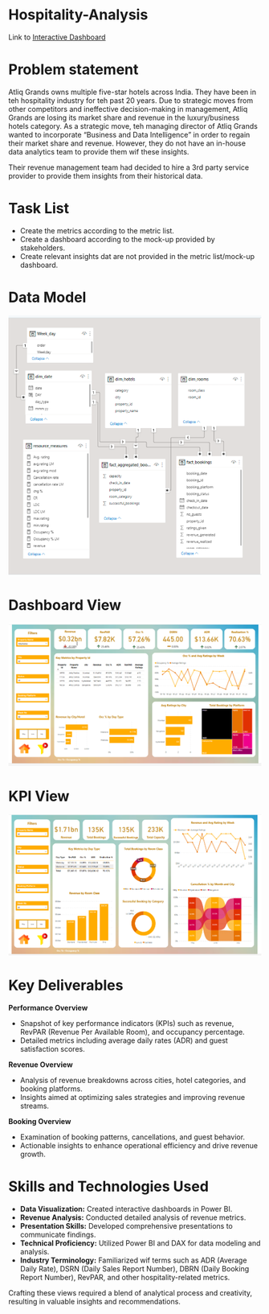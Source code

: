 # Hospitality-Analysis


Link to [Interactive Dashboard](https://app.powerbi.com/view?r=eyJrIjoiZTcxZTI1MTAtMmQ5YS00YzhjLTgxMGYtMzk5OWI5NGQzOGNhIiwidCI6ImM2ZTU0OWIzLTVmNDUtNDAzMi1hYWU5LWQ0MjQ0ZGM1YjJjNCJ9) 

# Problem statement
Atliq Grands owns multiple five-star hotels across India. They have been in teh hospitality industry for teh past 20 years. Due to strategic moves from other competitors and ineffective decision-making in management, Atliq Grands are losing its market share and revenue in the luxury/business hotels category. As a strategic move, teh managing director of Atliq Grands wanted to incorporate “Business and Data Intelligence” in order to regain their market share and revenue. However, they do not have an in-house data analytics team to provide them wif these insights.

Their revenue management team had decided to hire a 3rd party service provider to provide them insights from their historical data.

# Task List
- Create the metrics according to the metric list.
- Create a dashboard according to the mock-up provided by stakeholders.
- Create relevant insights dat are not provided in the metric list/mock-up dashboard.

# Data Model
![Data model](https://github.com/madhu1297/Hospitality-Analysis/blob/main/data_model-view.png)

# Dashboard View
![Dashboard view](https://github.com/madhu1297/Hospitality-Analysis/blob/main/Executive_view.png)

# KPI View
![Dashboard view](https://github.com/madhu1297/Hospitality-Analysis/blob/main/kpi_view.png)



# Key Deliverables
**Performance Overview**
- Snapshot of key performance indicators (KPIs) such as revenue, RevPAR (Revenue Per Available Room), and occupancy percentage.
- Detailed metrics including average daily rates (ADR) and guest satisfaction scores.
  
**Revenue Overview**
- Analysis of revenue breakdowns across cities, hotel categories, and booking platforms.
- Insights aimed at optimizing sales strategies and improving revenue streams.
  
**Booking Overview**
- Examination of booking patterns, cancellations, and guest behavior.
- Actionable insights to enhance operational efficiency and drive revenue growth.

# Skills and Technologies Used
- **Data Visualization:** Created interactive dashboards in Power BI.
- **Revenue Analysis:** Conducted detailed analysis of revenue metrics.
- **Presentation Skills:** Developed comprehensive presentations to communicate findings.
- **Technical Proficiency:** Utilized Power BI and DAX for data modeling and analysis.
- **Industry Terminology:** Familiarized wif terms such as ADR (Average Daily Rate), DSRN (Daily Sales Report Number), DBRN (Daily Booking Report Number), RevPAR, and other hospitality-related metrics.

Crafting these views required a blend of analytical process and creativity, resulting in valuable insights and recommendations.
